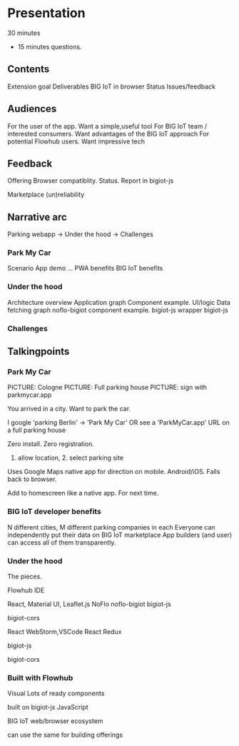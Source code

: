 # Presentation

30 minutes
+ 15 minutes questions.

## Contents
Extension goal
Deliverables
BIG IoT in browser
Status
Issues/feedback

## Audiences

For the user of the app. Want a simple,useful tool
For BIG IoT team / interested consumers. Want advantages of the BIG IoT approach
For potential Flowhub users. Want impressive tech

## Feedback

Offering Browser compatiblity. Status.
Report in bigiot-js

Marketplace (un)reliability

## Narrative arc
Parking webapp -> Under the hood -> Challenges

### Park My Car
Scenario
App demo
...
PWA benefits
BIG IoT benefits

### Under the hood
Architecture overview
Application graph
Component example. UI/logic
Data fetching graph
noflo-bigiot component example. bigiot-js wrapper
bigiot-js

### Challenges


## Talkingpoints

### Park My Car

PICTURE: Cologne
PICTURE: Full parking house
PICTURE: sign with parkmycar.app

You arrived in a city. Want to park the car.

I google 'parking Berlin' -> 'Park My Car'
OR see a 'ParkMyCar.app' URL on a full parking house

Zero install. Zero registration.
1. allow location, 2. select parking site 

Uses Google Maps native app for direction on mobile. Android/iOS.
Falls back to browser.

Add to homescreen like a native app.
For next time.

### BIG IoT developer benefits

N different cities, M different parking companies in each
Everyone can independently put their data on BIG IoT marketplace
App builders (and user) can access all of them transparently.

### Under the hood

The pieces.

Flowhub IDE

React, Material UI, Leaflet.js
NoFlo
noflo-bigiot
bigiot-js

bigiot-cors


React
WebStorm,VSCode
React Redux

bigiot-js

bigiot-cors


### Built with Flowhub



Visual 
Lots of ready components

built on bigiot-js
JavaScript

BIG IoT web/browser ecosystem




can use the same for building offerings

